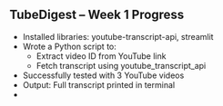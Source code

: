 ## TubeDigest – Week 1 Progress

- Installed libraries: youtube-transcript-api, streamlit
- Wrote a Python script to:
  - Extract video ID from YouTube link
  - Fetch transcript using youtube_transcript_api
- Successfully tested with 3 YouTube videos
- Output: Full transcript printed in terminal
- 

